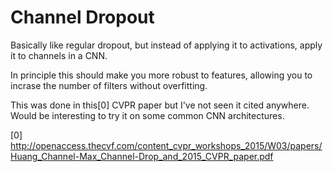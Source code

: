 # Channel Dropout

Basically like regular dropout, but instead of applying it to activations,
apply it to channels in a CNN.

In principle this should make you more robust to features, allowing you
to incrase the number of filters without overfitting.

This was done in this[0] CVPR paper but I've not seen it cited anywhere. Would
be interesting to try it on some common CNN architectures.

[0] http://openaccess.thecvf.com/content_cvpr_workshops_2015/W03/papers/Huang_Channel-Max_Channel-Drop_and_2015_CVPR_paper.pdf
